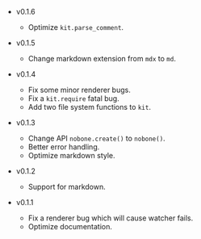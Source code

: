 * v0.1.6

  * Optimize `kit.parse_comment`.

* v0.1.5

  * Change markdown extension from `mdx` to `md`.

* v0.1.4

  * Fix some minor renderer bugs.
  * Fix a `kit.require` fatal bug.
  * Add two file system functions to `kit`.

* v0.1.3

  * Change API `nobone.create()` to `nobone()`.
  * Better error handling.
  * Optimize markdown style.

* v0.1.2

  * Support for markdown.

* v0.1.1

  * Fix a renderer bug which will cause watcher fails.
  * Optimize documentation.
